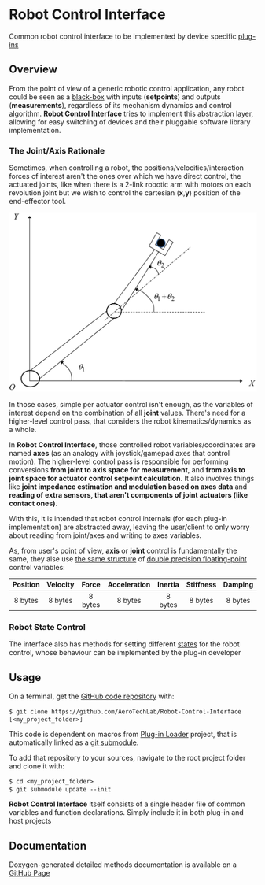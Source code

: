 # Robot Control Interface
Common robot control interface to be implemented by device specific [plug-ins](https://en.wikipedia.org/wiki/Plug-in_(computing))

## Overview

From the point of view of a generic robotic control application, any robot could be seen as a [black-box](https://en.wikipedia.org/wiki/Black_box) with inputs (**setpoints**) and outputs (**measurements**), regardless of its mechanism dynamics and control algorithm. **Robot Control Interface** tries to implement this abstraction layer, allowing for easy switching of devices and their pluggable software library implementation.

### The Joint/Axis Rationale

Sometimes, when controlling a robot, the positions/velocities/interaction forces of interest aren't the ones over which we have direct control, the actuated joints, like when there is a 2-link robotic arm with motors on each revolution joint but we wish to control the cartesian (**x**,**y**) position of the end-effector tool.

<p align="center">
  <img src="https://raw.githubusercontent.com/AeroTechLab/Robot-Control-Interface/master/docs/img/joints_axes.png" width="600"/>
</p>

In those cases, simple per actuator control isn't enough, as the variables of interest depend on the combination of all **joint** values. There's need for a higher-level control pass, that considers the robot kinematics/dynamics as a whole.

In **Robot Control Interface**, those controlled robot variables/coordinates are named **axes** (as an analogy with joystick/gamepad axes that control motion). The higher-level control pass is responsible for performing conversions **from joint to axis space for measurement**, and **from axis to joint space for actuator control setpoint calculation**. It also involves things like **joint impedance estimation and modulation based on axes data** and **reading of extra sensors, that aren't components of joint actuators (like contact ones)**.

With this, it is intended that robot control internals (for each plug-in implementation) are abstracted away, leaving the user/client to only worry about reading from joint/axes and writing to axes variables.

As, from user's point of view, **axis** or **joint** control is fundamentally the same, they alse use [the same structure](https://AeroTechLab.github.io/Robot-Control-Interface/structRobotVariables.html) of [double precision floating-point](https://en.wikipedia.org/wiki/Double-precision_floating-point_format) control variables:

  Position   |   Velocity   |    Force     | Acceleration |   Inertia    |  Stiffness   |   Damping
:----------: | :----------: | :----------: | :----------: | :----------: | :----------: | :----------:
   8 bytes   |    8 bytes   |   8 bytes    |   8 bytes    |   8 bytes    |   8 bytes    |   8 bytes

### Robot State Control

The interface also has methods for setting different [states](https://AeroTechLab.github.io/Robot-Control-Interface/robot__control_8h.html#a8a4285c43463011b934d1dc0a3859496) for the robot control, whose behaviour can be implemented by the plug-in developer

## Usage

On a terminal, get the [GitHub code repository](https://github.com/AeroTechLab/Robot-Control-Interface) with:

    $ git clone https://github.com/AeroTechLab/Robot-Control-Interface [<my_project_folder>]

This code is dependent on macros from [Plug-in Loader](https://github.com/AeroTechLab/Plugin-Loader) project, that is automatically linked as a [git submodule](https://chrisjean.com/git-submodules-adding-using-removing-and-updating/).

To add that repository to your sources, navigate to the root project folder and clone it with:

    $ cd <my_project_folder>
    $ git submodule update --init

**Robot Control Interface** itself consists of a single header file of common variables and function declarations. Simply include it in both plug-in and host projects

## Documentation

Doxygen-generated detailed methods documentation is available on a [GitHub Page](https://AeroTechLab.github.io/Robot-Control-Interface/classROBOT__CONTROL__INTERFACE.html)
